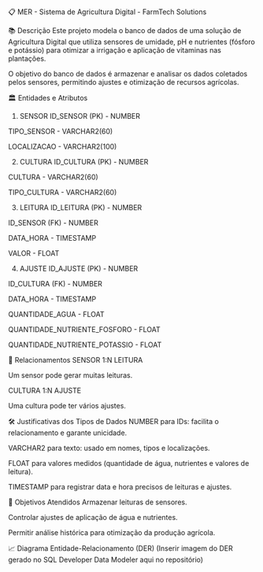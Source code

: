 📋 MER - Sistema de Agricultura Digital - FarmTech Solutions

📚 Descrição
Este projeto modela o banco de dados de uma solução de Agricultura Digital que utiliza sensores de umidade, pH e nutrientes (fósforo e potássio) para otimizar a irrigação e aplicação de vitaminas nas plantações.

O objetivo do banco de dados é armazenar e analisar os dados coletados pelos sensores, permitindo ajustes e otimização de recursos agrícolas.

🏛️ Entidades e Atributos
1. SENSOR
ID_SENSOR (PK) - NUMBER

TIPO_SENSOR - VARCHAR2(60)

LOCALIZACAO - VARCHAR2(100)

2. CULTURA
ID_CULTURA (PK) - NUMBER

CULTURA - VARCHAR2(60)

TIPO_CULTURA - VARCHAR2(60)

3. LEITURA
ID_LEITURA (PK) - NUMBER

ID_SENSOR (FK) - NUMBER

DATA_HORA - TIMESTAMP

VALOR - FLOAT

4. AJUSTE
ID_AJUSTE (PK) - NUMBER

ID_CULTURA (FK) - NUMBER

DATA_HORA - TIMESTAMP

QUANTIDADE_AGUA - FLOAT

QUANTIDADE_NUTRIENTE_FOSFORO - FLOAT

QUANTIDADE_NUTRIENTE_POTASSIO - FLOAT

🔗 Relacionamentos
SENSOR 1:N LEITURA

Um sensor pode gerar muitas leituras.

CULTURA 1:N AJUSTE

Uma cultura pode ter vários ajustes.

🛠️ Justificativas dos Tipos de Dados
NUMBER para IDs: facilita o relacionamento e garante unicidade.

VARCHAR2 para texto: usado em nomes, tipos e localizações.

FLOAT para valores medidos (quantidade de água, nutrientes e valores de leitura).

TIMESTAMP para registrar data e hora precisos de leituras e ajustes.

🎯 Objetivos Atendidos
Armazenar leituras de sensores.

Controlar ajustes de aplicação de água e nutrientes.

Permitir análise histórica para otimização da produção agrícola.

📈 Diagrama Entidade-Relacionamento (DER)
(Inserir imagem do DER gerado no SQL Developer Data Modeler aqui no repositório)